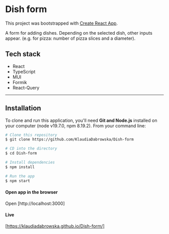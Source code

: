 # Dish form

This project was bootstrapped with [Create React App](https://github.com/facebook/create-react-app).

A form for adding dishes. Depending on the selected dish, other inputs appear. (e.g. for pizza: number of pizza slices and a diameter).

## Tech stack

- React
- TypeScript
- MUI
- Formik
- React-Query

---

## Installation

To clone and run this application, you'll need **Git and Node.js** installed on your computer (node v19.7.0, npm 8.19.2). From your command line:

```sh
# Clone this repository
$ git clone https://github.com/KlaudiaDabrowska/Dish-form

# CD into the directory
$ cd Dish-form

# Install dependencies
$ npm install

# Run the app
$ npm start

```

#### Open app in the browser

Open [http://localhost:3000]

#### Live

[https://klaudiadabrowska.github.io/Dish-form/]
